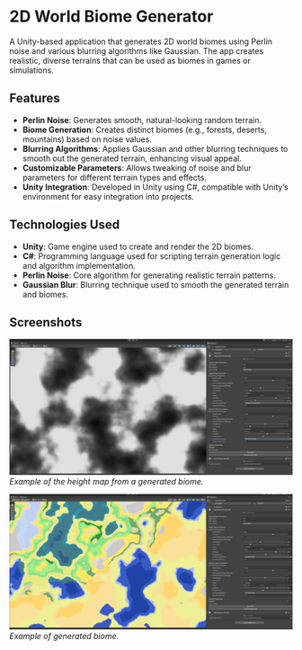 # 2D World Biome Generator

A Unity-based application that generates 2D world biomes using Perlin noise and various blurring algorithms like Gaussian. The app creates realistic, diverse terrains that can be used as biomes in games or simulations.

## Features
- **Perlin Noise**: Generates smooth, natural-looking random terrain.
- **Biome Generation**: Creates distinct biomes (e.g., forests, deserts, mountains) based on noise values.
- **Blurring Algorithms**: Applies Gaussian and other blurring techniques to smooth out the generated terrain, enhancing visual appeal.
- **Customizable Parameters**: Allows tweaking of noise and blur parameters for different terrain types and effects.
- **Unity Integration**: Developed in Unity using C#, compatible with Unity’s environment for easy integration into projects.

## Technologies Used
- **Unity**: Game engine used to create and render the 2D biomes.
- **C#**: Programming language used for scripting terrain generation logic and algorithm implementation.
- **Perlin Noise**: Core algorithm for generating realistic terrain patterns.
- **Gaussian Blur**: Blurring technique used to smooth the generated terrain and biomes.

## Screenshots
![Biome Image 1](Screenshots/image1.png)
*Example of the height map from a generated biome.*

![Biome Image 2](Screenshots/image2.png)
*Example of generated biome.*
